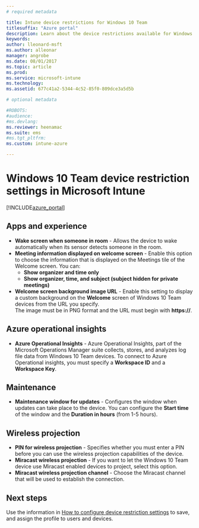 ```yaml
---
# required metadata

title: Intune device restrictions for Windows 10 Team
titlesuffix: "Azure portal"
description: Learn about the device restrictions available for Windows 10 Team devices."
keywords:
author: lleonard-msft
ms.author: alleonar
manager: angrobe
ms.date: 08/01/2017
ms.topic: article
ms.prod:
ms.service: microsoft-intune
ms.technology:
ms.assetid: 677c41a2-5344-4c52-85f0-809dce3a5d5b

# optional metadata

#ROBOTS:
#audience:
#ms.devlang:
ms.reviewer: heenamac
ms.suite: ems
#ms.tgt_pltfrm:
ms.custom: intune-azure

---
```


# Windows 10 Team device restriction settings in Microsoft Intune

[!INCLUDE[azure_portal](./includes/azure_portal.md)]


## Apps and experience

- **Wake screen when someone in room** - Allows the device to wake automatically when its sensor detects someone in the room.
- **Meeting information displayed on welcome screen** - Enable this option to choose the information that is displayed on the Meetings tile of the Welcome screen. You can:
	- **Show organizer and time only**
	- **Show organizer, time, and subject (subject hidden for private meetings)**
- **Welcome screen background image URL** - Enable this setting to display a custom background on the **Welcome** screen of Windows 10 Team devices from the URL you specify.<br>The image must be in PNG format and the URL must begin with **https://**.

## Azure operational insights

- **Azure Operational Insights** - Azure Operational Insights, part of the Microsoft Operations Manager suite collects, stores, and analyzes log file data from Windows 10 Team devices.
To connect to Azure Operational insights, you must specify a **Workspace ID** and a **Workspace Key**.

## Maintenance

- **Maintenance window for updates** - Configures the window when updates can take place to the device. You can configure the **Start time** of the window and the **Duration in hours** (from 1-5 hours).

## Wireless projection

- **PIN for wireless projection** - Specifies whether you must enter a PIN before you can use the wireless projection capabilities of the device.
- **Miracast wireless projection** - If you want to let the Windows 10 Team device use Miracast enabled devices to project, select this option.
- **Miracast wireless projection channel** - Choose the Miracast channel that will be used to establish the connection.


## Next steps

Use the information in [How to configure device restriction settings](device-restrictions-configure.md) to save, and assign the profile to users and devices.

